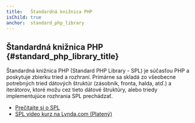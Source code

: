 ```yaml
---
title:   Štandardná knižnica PHP
isChild: true
anchor:  standard_php_library
---
```


## Štandardná knižnica PHP {#standard_php_library_title}

Štandardná knižnica PHP (Standard PHP Library - SPL) je súčasťou PHP a poskytuje zbierku tried a rozhraní. Primárne sa
skladá zo všeobecne potrebných tried dátových štruktúr (zásobník, fronta, halda, atď.) a iterátorov, ktoré možu cez
tieto dátové štruktúry, alebo triedy implementujúce rozhrania SPL prechádzať.

* [Prečitajte si o SPL][spl]
* [SPL video kurz na Lynda.com (Platený)][spllynda]

[spl]: http://php.net/book.spl
[spllynda]: http://www.lynda.com/PHP-tutorials/Up-Running-Standard-PHP-Library/175038-2.html
